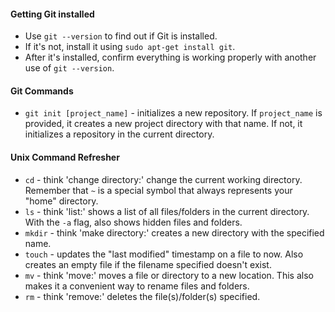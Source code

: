 #### Getting Git installed
* Use `git --version` to find out if Git is installed.
* If it's not, install it using `sudo apt-get install git`.
* After it's installed, confirm everything is working properly with another use of `git --version`.
#### Git Commands
* `git init [project_name]` - initializes a new repository. If `project_name` is provided, it creates a new project directory with that name. If not, it initializes a repository in the current directory.
#### Unix Command Refresher
* `cd` - think 'change directory:' change the current working directory. Remember that `~` is a special symbol that always represents your "home" directory.
* `ls` - think 'list:' shows a list of all files/folders in the current directory. With the `-a` flag, also shows hidden files and folders.
* `mkdir` - think 'make directory:' creates a new directory with the specified name.
* `touch` - updates the "last modified" timestamp on a file to now. Also creates an empty file if the filename specified doesn't exist.
* `mv` - think 'move:' moves a file or directory to a new location. This also makes it a convenient way to rename files and folders.
* `rm` - think 'remove:' deletes the file(s)/folder(s) specified.